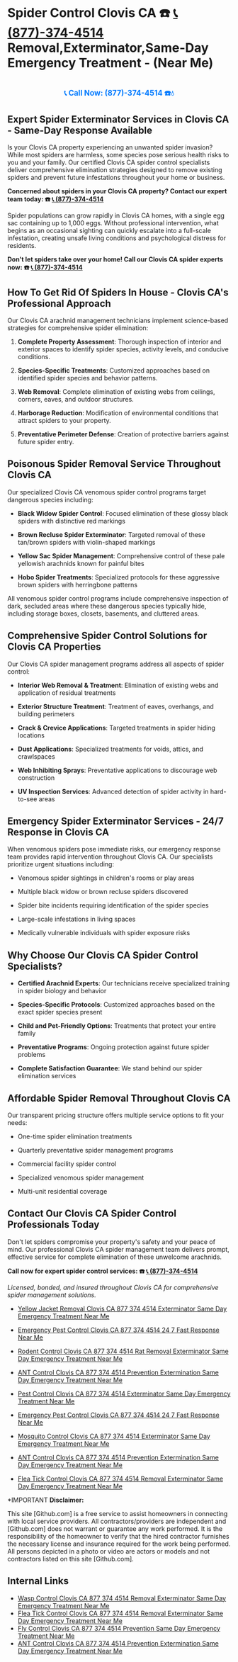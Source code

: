 # Spider Control Clovis CA ☎️ [📞 (877)-374-4514](https://pest-control-4514.netlify.app) Removal,Exterminator,Same-Day Emergency Treatment - (Near Me)
# 

<p align="center" style="font-size: 1.2em; font-weight: bold; margin: 20px 0;">
  <a href="https://pest-control-4514.netlify.app" target="_blank" style="color: #007BFF; text-decoration: none;">📞 Call Now: (877)-374-4514 ☎️💧</a>
</p>

## Expert Spider Exterminator Services in Clovis CA - Same-Day Response Available

Is your Clovis CA property experiencing an unwanted spider invasion? While most spiders are harmless, some species pose serious health risks to you and your family. Our certified Clovis CA spider control specialists deliver comprehensive elimination strategies designed to remove existing spiders and prevent future infestations throughout your home or business.

**Concerned about spiders in your Clovis CA property? Contact our expert team today: ☎️ [📞 (877)-374-4514](https://pest-control-4514.netlify.app)**

Spider populations can grow rapidly in Clovis CA homes, with a single egg sac containing up to 1,000 eggs. Without professional intervention, what begins as an occasional sighting can quickly escalate into a full-scale infestation, creating unsafe living conditions and psychological distress for residents.

**Don't let spiders take over your home! Call our Clovis CA spider experts now: ☎️ [📞 (877)-374-4514](https://pest-control-4514.netlify.app)**

## How To Get Rid Of Spiders In House - Clovis CA's Professional Approach

Our Clovis CA arachnid management technicians implement science-based strategies for comprehensive spider elimination:

1. **Complete Property Assessment**: Thorough inspection of interior and exterior spaces to identify spider species, activity levels, and conducive conditions.

2. **Species-Specific Treatments**: Customized approaches based on identified spider species and behavior patterns.

3. **Web Removal**: Complete elimination of existing webs from ceilings, corners, eaves, and outdoor structures.

4. **Harborage Reduction**: Modification of environmental conditions that attract spiders to your property.

5. **Preventative Perimeter Defense**: Creation of protective barriers against future spider entry.

## Poisonous Spider Removal Service Throughout Clovis CA

Our specialized Clovis CA venomous spider control programs target dangerous species including:

- **Black Widow Spider Control**: Focused elimination of these glossy black spiders with distinctive red markings

- **Brown Recluse Spider Exterminator**: Targeted removal of these tan/brown spiders with violin-shaped markings

- **Yellow Sac Spider Management**: Comprehensive control of these pale yellowish arachnids known for painful bites

- **Hobo Spider Treatments**: Specialized protocols for these aggressive brown spiders with herringbone patterns

All venomous spider control programs include comprehensive inspection of dark, secluded areas where these dangerous species typically hide, including storage boxes, closets, basements, and cluttered areas.

## Comprehensive Spider Control Solutions for Clovis CA Properties

Our Clovis CA spider management programs address all aspects of spider control:

- **Interior Web Removal & Treatment**: Elimination of existing webs and application of residual treatments

- **Exterior Structure Treatment**: Treatment of eaves, overhangs, and building perimeters

- **Crack & Crevice Applications**: Targeted treatments in spider hiding locations

- **Dust Applications**: Specialized treatments for voids, attics, and crawlspaces

- **Web Inhibiting Sprays**: Preventative applications to discourage web construction

- **UV Inspection Services**: Advanced detection of spider activity in hard-to-see areas

## Emergency Spider Exterminator Services - 24/7 Response in Clovis CA

When venomous spiders pose immediate risks, our emergency response team provides rapid intervention throughout Clovis CA. Our specialists prioritize urgent situations including:

- Venomous spider sightings in children's rooms or play areas

- Multiple black widow or brown recluse spiders discovered

- Spider bite incidents requiring identification of the spider species

- Large-scale infestations in living spaces

- Medically vulnerable individuals with spider exposure risks

## Why Choose Our Clovis CA Spider Control Specialists?

- **Certified Arachnid Experts**: Our technicians receive specialized training in spider biology and behavior

- **Species-Specific Protocols**: Customized approaches based on the exact spider species present

- **Child and Pet-Friendly Options**: Treatments that protect your entire family

- **Preventative Programs**: Ongoing protection against future spider problems

- **Complete Satisfaction Guarantee**: We stand behind our spider elimination services

## Affordable Spider Removal Throughout Clovis CA

Our transparent pricing structure offers multiple service options to fit your needs:

- One-time spider elimination treatments

- Quarterly preventative spider management programs

- Commercial facility spider control

- Specialized venomous spider management

- Multi-unit residential coverage

## Contact Our Clovis CA Spider Control Professionals Today

Don't let spiders compromise your property's safety and your peace of mind. Our professional Clovis CA spider management team delivers prompt, effective service for complete elimination of these unwelcome arachnids.

**Call now for expert spider control services: ☎️ [📞 (877)-374-4514](https://pest-control-4514.netlify.app)**

*Licensed, bonded, and insured throughout Clovis CA for comprehensive spider management solutions.*


- [Yellow Jacket Removal Clovis CA 877 374 4514 Exterminator Same Day Emergency Treatment Near Me](https://github.com/allyoucaneatsushiin/pest-control/blob/main/Yellow-Jacket-Removal-Clovis-CA-877-374-4514-Exterminator-Same-Day-Emergency-Treatment-Near-Me.md)
- [Emergency Pest Control Clovis CA 877 374 4514 24 7 Fast Response Near Me](https://github.com/allyoucaneatsushiin/pest-control/blob/main/Emergency-Pest-Control-Clovis-CA-877-374-4514-24-7-Fast-Response-Near-Me.md)
- [Rodent Control Clovis CA 877 374 4514 Rat Removal Exterminator Same Day Emergency Treatment Near Me](https://github.com/allyoucaneatsushiin/pest-control/blob/main/Rodent-Control-Clovis-CA-877-374-4514-Rat-Removal-Exterminator-Same-Day-Emergency-Treatment-Near-Me.md)


- [ANT Control Clovis CA 877 374 4514 Prevention Extermination Same Day Emergency Treatment Near Me](https://github.com/allyoucaneatsushiin/pest-control/blob/main/ANT-Control-Clovis-CA-877-374-4514-Prevention-Extermination-Same-Day-Emergency-Treatment-Near-Me.md)
- [Pest Control Clovis CA 877 374 4514 Exterminator Same Day Emergency Treatment Near Me](https://github.com/allyoucaneatsushiin/pest-control/blob/main/Pest-Control-Clovis-CA-877-374-4514-Exterminator-Same-Day-Emergency-Treatment-Near-Me.md)
- [Emergency Pest Control Clovis CA 877 374 4514 24 7 Fast Response Near Me](https://github.com/allyoucaneatsushiin/pest-control/blob/main/Emergency-Pest-Control-Clovis-CA-877-374-4514-24-7-Fast-Response-Near-Me.md)


- [Mosquito Control Clovis CA 877 374 4514 Exterminator Same Day Emergency Treatment Near Me](https://github.com/allyoucaneatsushiin/pest-control/blob/main/Mosquito-Control-Clovis-CA-877-374-4514-Exterminator-Same-Day-Emergency-Treatment-Near-Me.md)
- [ANT Control Clovis CA 877 374 4514 Prevention Extermination Same Day Emergency Treatment Near Me](https://github.com/allyoucaneatsushiin/pest-control/blob/main/ANT-Control-Clovis-CA-877-374-4514-Prevention-Extermination-Same-Day-Emergency-Treatment-Near-Me.md)
- [Flea Tick Control Clovis CA 877 374 4514 Removal Exterminator Same Day Emergency Treatment Near Me](https://github.com/allyoucaneatsushiin/pest-control/blob/main/Flea-Tick-Control-Clovis-CA-877-374-4514-Removal-Exterminator-Same-Day-Emergency-Treatment-Near-Me.md)


*IMPORTANT **Disclaimer:**  

This site [Github.com] is a free service to assist homeowners in connecting with local service providers. All contractors/providers are independent and [Github.com] does not warrant or guarantee any work performed. It is the responsibility of the homeowner to verify that the hired contractor furnishes the necessary license and insurance required for the work being performed. All persons depicted in a photo or video are actors or models and not contractors listed on this site [Github.com].


## Internal Links
- [Wasp Control Clovis CA 877 374 4514 Removal Exterminator Same Day Emergency Treatment Near Me](https://github.com/allyoucaneatsushiin/pest-control/blob/main/Wasp-Control-Clovis-CA-877-374-4514-Removal-Exterminator-Same-Day-Emergency-Treatment-Near-Me.md)
- [Flea Tick Control Clovis CA 877 374 4514 Removal Exterminator Same Day Emergency Treatment Near Me](https://github.com/allyoucaneatsushiin/pest-control/blob/main/Flea-Tick-Control-Clovis-CA-877-374-4514-Removal-Exterminator-Same-Day-Emergency-Treatment-Near-Me.md)
- [Fly Control Clovis CA 877 374 4514 Prevention Same Day Emergency Treatment Near Me](https://github.com/allyoucaneatsushiin/pest-control/blob/main/Fly-Control-Clovis-CA-877-374-4514-Prevention-Same-Day-Emergency-Treatment-Near-Me.md)
- [ANT Control Clovis CA 877 374 4514 Prevention Extermination Same Day Emergency Treatment Near Me](https://github.com/allyoucaneatsushiin/pest-control/blob/main/ANT-Control-Clovis-CA-877-374-4514-Prevention-Extermination-Same-Day-Emergency-Treatment-Near-Me.md)
